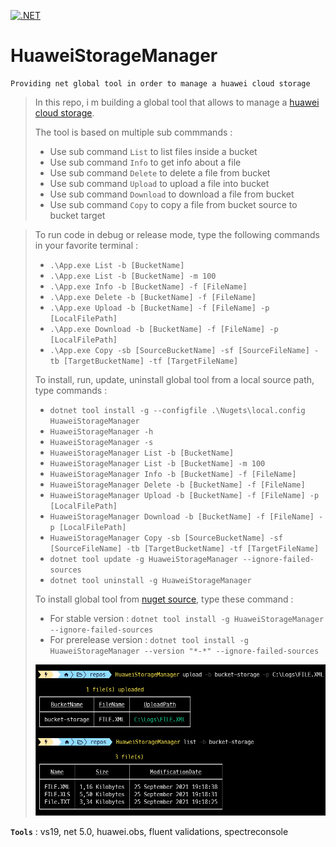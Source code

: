 [![.NET](https://github.com/aimenux/HuaweiStorageManager/actions/workflows/ci.yml/badge.svg)](https://github.com/aimenux/HuaweiStorageManager/actions/workflows/ci.yml)

# HuaweiStorageManager
```
Providing net global tool in order to manage a huawei cloud storage
```

> In this repo, i m building a global tool that allows to manage a [huawei cloud storage](https://www.huaweicloud.com/intl/en-us/product/obs.html).
>
> The tool is based on multiple sub commmands :
> - Use sub command `List` to list files inside a bucket
> - Use sub command `Info` to get info about a file
> - Use sub command `Delete` to delete a file from bucket
> - Use sub command `Upload` to upload a file into bucket
> - Use sub command `Download` to download a file from bucket
> - Use sub command `Copy` to copy a file from bucket source to bucket target

>
> To run code in debug or release mode, type the following commands in your favorite terminal : 
> - `.\App.exe List -b [BucketName]`
> - `.\App.exe List -b [BucketName] -m 100`
> - `.\App.exe Info -b [BucketName] -f [FileName]`
> - `.\App.exe Delete -b [BucketName] -f [FileName]`
> - `.\App.exe Upload -b [BucketName] -f [FileName] -p [LocalFilePath]`
> - `.\App.exe Download -b [BucketName] -f [FileName] -p [LocalFilePath]`
> - `.\App.exe Copy -sb [SourceBucketName] -sf [SourceFileName] -tb [TargetBucketName] -tf [TargetFileName]`
>
> To install, run, update, uninstall global tool from a local source path, type commands :
> - `dotnet tool install -g --configfile .\Nugets\local.config HuaweiStorageManager`
> - `HuaweiStorageManager -h`
> - `HuaweiStorageManager -s`
> - `HuaweiStorageManager List -b [BucketName]`
> - `HuaweiStorageManager List -b [BucketName] -m 100`
> - `HuaweiStorageManager Info -b [BucketName] -f [FileName]`
> - `HuaweiStorageManager Delete -b [BucketName] -f [FileName]`
> - `HuaweiStorageManager Upload -b [BucketName] -f [FileName] -p [LocalFilePath]`
> - `HuaweiStorageManager Download -b [BucketName] -f [FileName] -p [LocalFilePath]`
> - `HuaweiStorageManager Copy -sb [SourceBucketName] -sf [SourceFileName] -tb [TargetBucketName] -tf [TargetFileName]`
> - `dotnet tool update -g HuaweiStorageManager --ignore-failed-sources`
> - `dotnet tool uninstall -g HuaweiStorageManager`
>
> To install global tool from [nuget source](https://www.nuget.org/packages/HuaweiStorageManager), type these command :
> - For stable version : `dotnet tool install -g HuaweiStorageManager --ignore-failed-sources`
> - For prerelease version : `dotnet tool install -g HuaweiStorageManager --version "*-*" --ignore-failed-sources`
>
>
> ![HuaweiStorageManager](Screenshots/HuaweiStorageManager.png)
>

**`Tools`** : vs19, net 5.0, huawei.obs, fluent validations, spectreconsole
